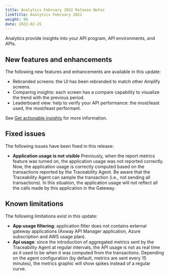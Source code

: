 ```yaml
---
title: Analytics February 2022 Release Notes
linkTitle: Analytics February 2022
weight: 90
date: 2022-02-25
---
```


Analytics provide insights into your API program, API environments, and APIs.

## New features and enhancements

The following new features and enhancements are available in this update:

* Rebranded screens: the UI has been rebranded to match other Amplify screens.
* Comparing insights: each screen has a compare capability to visualize the trend with the previous period.
* Leaderboard view: help to verify your API performance: the most/least used, the most/least performant.

See [Get actionable insights](/docs/get_actionable_insights) for more information.

## Fixed issues

The following issues have been fixed in this release:

* **Application usage is not visible** Previously, when the report metrics feature was turned on, the application usage was not reported correctly. Now, the application usage is correctly computed based on the transactions reported by the Traceability Agent. Be aware that the Traceability Agent can sample the transaction (i.e., not sending all transactions). In this situation, the application usage will not reflect all the calls made by this application in the Gateway.

## Known limitations

The following limitations exist in this update:

* **App usage filtering**: application filter does not contains external gateway applications (Axway API Manager application, Azure subscription and AWS usage plan).
* **Api usage**: since the introduction of aggregated metrics sent by the Traceability Agent at regular intervals, the API usage is not as real time as it used to be when it was computed from the transactions. Depending on the agent configuration (by default, metrics are sent every 15 minutes), the metrics graphic will show spikes instead of a regular curve.
